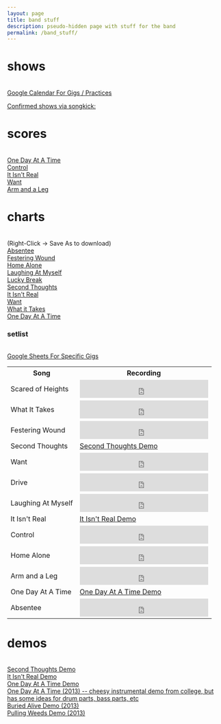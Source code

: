 ```yaml
---
layout: page
title: band stuff
description: pseudo-hidden page with stuff for the band
permalink: /band_stuff/
---
```

# shows

<br>
<a href="https://calendar.google.com/calendar/u/0?cid=NjEwZTk3ZDFlOTViOThlNzMzYTZiYzZmZjcwZDk2ZWEwNmYxMTFmZWE1ZmEzMWE4YWY2ZGJiYTFjOWFmNTZlOUBncm91cC5jYWxlbmRhci5nb29nbGUuY29t">Google Calendar For Gigs / Practices</a>
<br>

<a href="https://www.songkick.com/artists/5273638" class="songkick-widget" data-theme="light" data-detect-style="true" data-background-color="transparent" data-locale="en">Confirmed shows via songkick:</a>
<script src="//widget.songkick.com/5273638/widget.js"></script>


# scores

<br>
<a href="charts/onedayatatime_score.pdf">One Day At A Time</a>
<br>
<a href="charts/control_score.pdf">Control</a>
<br>
<a href="charts/itisntreal_score.pdf">It Isn't Real</a>
<br>
<a href="charts/want_score.pdf">Want</a>
<br>
<a href="charts/armandaleg-score.pdf">Arm and a Leg</a>
<br>

# charts

<br>
(Right-Click -> Save As to download)
<br>
<a href="charts/absentee.pdf">Absentee</a>
<br>
<a href="charts/festering_wound.pdf">Festering Wound</a>
<br>
<a href="charts/home_alone.pdf">Home Alone</a>
<br>
<a href="charts/laughing_at_myself.pdf">Laughing At Myself</a>
<br>
<a href="charts/lucky_break.pdf">Lucky Break</a>
<br>
<a href="charts/second_thoughts.pdf">Second Thoughts</a>
<br>
<a href="charts/it_isnt_real.pdf">It Isn't Real</a>
<br>
<a href="charts/want.pdf">Want</a>
<br>
<a href="charts/what_it_takes.pdf">What it Takes</a>
<br>
<a href="charts/one-day-at-a-time-chart.pdf">One Day At A Time</a>

### setlist 

<br>
<a href="https://docs.google.com/spreadsheets/d/1vU8aDYeAyw2ip9CdTubh3pygxsnR29IUSjm3mdH_RS0/edit?usp=sharing">Google Sheets For Specific Gigs</a>
<br>

<table>
  <tr>
    <th>Song</th>
    <th>Recording</th>
  </tr>
  <tr>
    <td>Scared of Heights</td>
    <td><iframe style="border: 0; width: 100%; height: 42px;" src="https://bandcamp.com/EmbeddedPlayer/album=75804434/size=small/bgcol=333333/linkcol=0f91ff/track=2283032254/transparent=true/" seamless><a href="https://jackcampbell.bandcamp.com/album/jack-campbell">Jack Campbell by Jack Campbell</a></iframe></td>
  </tr>
    <tr>
    <td>What It Takes</td>
    <td><iframe style="border: 0; width: 100%; height: 42px;" src="https://bandcamp.com/EmbeddedPlayer/album=3226369140/size=small/bgcol=333333/linkcol=0f91ff/track=1544172260/transparent=true/" seamless><a href="https://jackcampbell.bandcamp.com/album/absentee">Absentee by Jack Campbell</a></iframe></td>
  </tr>
    <tr>
    <td>Festering Wound</td>
    <td><iframe style="border: 0; width: 100%; height: 42px;" src="https://bandcamp.com/EmbeddedPlayer/album=3033148406/size=small/bgcol=333333/linkcol=0f91ff/track=961217851/transparent=true/" seamless><a href="https://jackcampbell.bandcamp.com/album/lucky-break">Lucky Break by Jack Campbell</a></iframe></td>
  </tr>
    <tr>
    <td>Second Thoughts</td>
    <td><a href="demos/second_thoughts_demo.mp3">Second Thoughts Demo</a></td>
  </tr>
    <tr>
    <td>Want</td>
    <td><iframe style="border: 0; width: 100%; height: 42px;" src="https://bandcamp.com/EmbeddedPlayer/album=75804434/size=small/bgcol=333333/linkcol=0687f5/track=4200499227/transparent=true/" seamless><a href="https://jackcampbell.bandcamp.com/album/jack-campbell">Jack Campbell by Jack Campbell</a></iframe></td>
  </tr>
    <tr>
    <td>Drive</td>
    <td><iframe style="border: 0; width: 100%; height: 42px;" src="https://bandcamp.com/EmbeddedPlayer/album=75804434/size=small/bgcol=333333/linkcol=0f91ff/track=4209249963/transparent=true/" seamless><a href="https://jackcampbell.bandcamp.com/album/jack-campbell">Jack Campbell by Jack Campbell</a></iframe></td>
  </tr>
    <tr>
    <td>Laughing At Myself</td>
    <td><iframe style="border: 0; width: 100%; height: 42px;" src="https://bandcamp.com/EmbeddedPlayer/album=3033148406/size=small/bgcol=333333/linkcol=0687f5/track=1643200919/transparent=true/" seamless><a href="https://jackcampbell.bandcamp.com/album/lucky-break">Lucky Break by Jack Campbell</a></iframe></td>
  </tr>
    <tr>
    <td>It Isn't Real</td>
    <td><a href="demos/it_isnt_real.mp3">It Isn't Real Demo</a></td>
  </tr>
    <tr>
    <td>Control</td>
    <td><iframe style="border: 0; width: 100%; height: 42px;" src="https://bandcamp.com/EmbeddedPlayer/album=4097958357/size=small/bgcol=333333/linkcol=0f91ff/track=1816978408/transparent=true/" seamless><a href="https://jackcampbell.bandcamp.com/album/control">Control by Jack Campbell</a></iframe></td>
  </tr>
    <tr>
    <td>Home Alone</td>
    <td><iframe style="border: 0; width: 100%; height: 42px;" src="https://bandcamp.com/EmbeddedPlayer/album=3033148406/size=small/bgcol=333333/linkcol=0f91ff/track=1267972607/transparent=true/" seamless><a href="https://jackcampbell.bandcamp.com/album/lucky-break">Lucky Break by Jack Campbell</a></iframe></td>
<tr>
    <td>Arm and a Leg</td>
    <td><iframe style="border: 0; width: 100%; height: 42px;" src="https://bandcamp.com/EmbeddedPlayer/album=75804434/size=small/bgcol=333333/linkcol=0f91ff/track=2745288164/transparent=true/" seamless><a href="https://jackcampbell.bandcamp.com/album/jack-campbell">Jack Campbell by Jack Campbell</a></iframe></td>
  </tr>
  </tr>
      <tr>
    <td>One Day At A Time</td>
    <td><a href="demos/one-day-at-a-time.mp3">One Day At A Time Demo</a></td>
  </tr>
      <tr>
    <td>Absentee</td>
    <td><iframe style="border: 0; width: 100%; height: 42px;" src="https://bandcamp.com/EmbeddedPlayer/album=3226369140/size=small/bgcol=333333/linkcol=0f91ff/track=4133943999/transparent=true/" seamless><a href="https://jackcampbell.bandcamp.com/album/absentee">Absentee by Jack Campbell</a></iframe></td>
  </tr>
</table>

# demos

<br>
<a href="demos/second_thoughts_demo.mp3">Second Thoughts Demo</a>
<br>
<a href="demos/it_isnt_real.mp3">It Isn't Real Demo</a>
<br>
<a href="demos/one-day-at-a-time.mp3">One Day At A Time Demo</a>
<br>
<a href="demos/one-day-at-a-time-cheesy-instrumental-demo-from-college.mp3">One Day At A Time (2013) -- cheesy instrumental demo from college, but has some ideas for drum parts, bass parts, etc</a>
<br>
<a href="demos/buried alive demo.mp3">Buried Alive Demo (2013)</a>
<br>
<a href="demos/pulling weeds demo.mp3">Pulling Weeds Demo (2013)</a>
